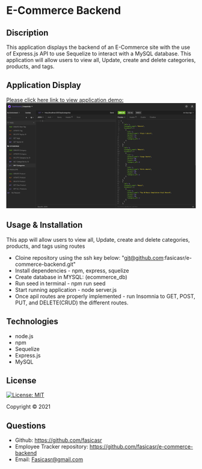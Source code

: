 # E-Commerce Backend 

## Discription 

This application displays the backend of an E-Commerce site with the use of Express.js API to use Sequelize to interact with a MySQL database. This application will allow users to view all, Update, create and delete categories, products, and tags.


## Application Display  

[Please click here link to view application demo:](https://drive.google.com/file/d/1BM4ySFwQAMCXGqlXbVgYegw-pbw2Dy9n/view?usp=sharing)
![Application image](./images/app-screenshot.png)

## Usage & Installation 

This app will allow users to view all, Update, create and delete categories, products, and tags using routes

* Cloine repository using the ssh key below:
  "git@github.com:fasicasr/e-commerce-backend.git"
* Install dependencies - npm, express, squelize 
* Create database in MYSQL: (ecommerce_db)
* Run seed in terminal - npm run seed 
* Start running application - node server.js
* Once apil routes are properly implemented - run Insomnia to GET, POST, PUT, and DELETE(CRUD) the different routes. 

## Technologies 

* node.js
* npm 
* Sequelize
* Express.js
* MySQL

## License

[![License: MIT](https://img.shields.io/badge/License-MIT-yellow.svg)](https://opensource.org/licenses/MIT)

Copyright © 2021 

## Questions 

* Github: https://github.com/fasicasr
* Employee Tracker repository: https://github.com/fasicasr/e-commerce-backend
* Email: Fasicasr@gmail.com